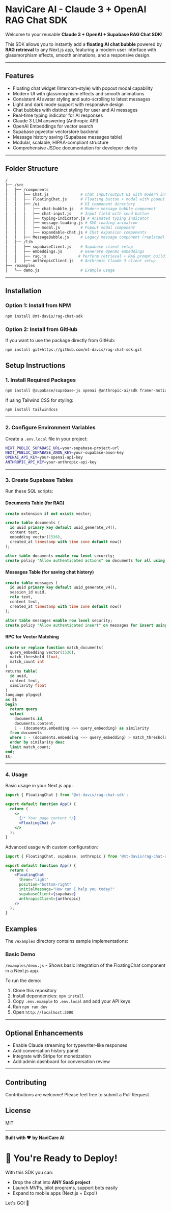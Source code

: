 # NaviCare AI - Claude 3 + OpenAI RAG Chat SDK

Welcome to your reusable **Claude 3 + OpenAI + Supabase RAG Chat SDK**!

This SDK allows you to instantly add a **floating AI chat bubble** powered by **RAG retrieval** to any Next.js app, featuring a modern user interface with glassmorphism effects, smooth animations, and a responsive design.

---

## Features

- Floating chat widget (Intercom-style) with popout modal capability
- Modern UI with glassmorphism effects and smooth animations
- Consistent AI avatar styling and auto-scrolling to latest messages
- Light and dark mode support with responsive design
- Chat bubbles with distinct styling for user and AI messages
- Real-time typing indicator for AI responses
- Claude 3 LLM answering (Anthropic API)
- OpenAI Embeddings for vector search
- Supabase pgvector vectorstore backend
- Message history saving (Supabase messages table)
- Modular, scalable, HIPAA-compliant structure
- Comprehensive JSDoc documentation for developer clarity

---

## Folder Structure

```bash
/
├── /src
│   ├── /components
│   │   ├── Chat.js              # Chat input/output UI with modern interface
│   │   ├── FloatingChat.js      # Floating button + modal with popout capability
│   │   ├── /ui                  # UI component directory
│   │   │   ├── chat-bubble.js   # Modern message bubble component
│   │   │   ├── chat-input.js    # Input field with send button
│   │   │   ├── typing-indicator.js # Animated typing indicator
│   │   │   ├── message-loading.js # SVG loading animation
│   │   │   ├── modal.js         # Popout modal component
│   │   │   ├── expandable-chat.js # Chat expansion components
│   │   ├── MessageBubble.js     # Legacy message component (replaced)
│   ├── /lib
│   │   ├── supabaseClient.js    # Supabase client setup
│   │   ├── embeddings.js        # Generate OpenAI embeddings
│   │   ├── rag.js              # Perform retrieval + RAG prompt building
│   │   ├── anthropicClient.js   # Anthropic Claude 3 client setup
├── /examples
│   └── demo.js                  # Example usage
```

---

## Installation

### Option 1: Install from NPM
```bash
npm install @mt-davis/rag-chat-sdk
```

### Option 2: Install from GitHub
If you want to use the package directly from GitHub:
```bash
npm install git+https://github.com/mt-davis/rag-chat-sdk.git
```

## Setup Instructions

### 1. Install Required Packages

```bash
npm install @supabase/supabase-js openai @anthropic-ai/sdk framer-motion
```

If using Tailwind CSS for styling:
```bash
npm install tailwindcss
```

---

### 2. Configure Environment Variables

Create a `.env.local` file in your project:

```bash
NEXT_PUBLIC_SUPABASE_URL=your-supabase-project-url
NEXT_PUBLIC_SUPABASE_ANON_KEY=your-supabase-anon-key
OPENAI_API_KEY=your-openai-api-key
ANTHROPIC_API_KEY=your-anthropic-api-key
```

---

### 3. Create Supabase Tables

Run these SQL scripts:

#### Documents Table (for RAG)
```sql
create extension if not exists vector;

create table documents (
  id uuid primary key default uuid_generate_v4(),
  content text,
  embedding vector(1536),
  created_at timestamp with time zone default now()
);

alter table documents enable row level security;
create policy "Allow authenticated actions" on documents for all using (true);
```

#### Messages Table (for saving chat history)
```sql
create table messages (
  id uuid primary key default uuid_generate_v4(),
  session_id uuid,
  role text,
  content text,
  created_at timestamp with time zone default now()
);

alter table messages enable row level security;
create policy "Allow authenticated insert" on messages for insert using (true);
```

#### RPC for Vector Matching
```sql
create or replace function match_documents(
  query_embedding vector(1536),
  match_threshold float,
  match_count int
)
returns table(
  id uuid,
  content text,
  similarity float
)
language plpgsql
as $$
begin
  return query
  select
    documents.id,
    documents.content,
    1 - (documents.embedding <=> query_embedding) as similarity
  from documents
  where 1 - (documents.embedding <=> query_embedding) > match_threshold
  order by similarity desc
  limit match_count;
end;
$$;
```

---

### 4. Usage

Basic usage in your Next.js app:

```jsx
import { FloatingChat } from '@mt-davis/rag-chat-sdk';

export default function App() {
  return (
    <>
      {/* Your page content */}
      <FloatingChat />
    </>
  );
}
```

Advanced usage with custom configuration:

```jsx
import { FloatingChat, supabase, anthropic } from '@mt-davis/rag-chat-sdk';

export default function App() {
  return (
    <FloatingChat 
      theme="light"
      position="bottom-right"
      initialMessage="How can I help you today?"
      supabaseClient={supabase}
      anthropicClient={anthropic}
    />
  );
}
```

## Examples

The `/examples` directory contains sample implementations:

### Basic Demo
`/examples/demo.js` - Shows basic integration of the FloatingChat component in a Next.js app.

To run the demo:
1. Clone this repository
2. Install dependencies: `npm install`
3. Copy `.env.example` to `.env.local` and add your API keys
4. Run `npm run dev`
5. Open `http://localhost:3000`

---

## Optional Enhancements

- Enable Claude streaming for typewriter-like responses
- Add conversation history panel
- Integrate with Stripe for monetization
- Add admin dashboard for conversation review

---

## Contributing

Contributions are welcome! Please feel free to submit a Pull Request.

## License

MIT

---

**Built with ❤️ by NaviCare AI**

# 🚀 You're Ready to Deploy!

With this SDK you can:
- Drop the chat into **ANY SaaS project**
- Launch MVPs, pilot programs, support bots easily
- Expand to mobile apps (Next.js + Expo!)

Let's GO! 🚀